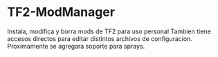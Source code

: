 TF2-ModManager
==============

Instala, modifica y borra mods de TF2 para uso personal
Tambien tiene accesos directos para editar distintos archivos de configuracion.
Proximamente se agregara soporte para sprays.
